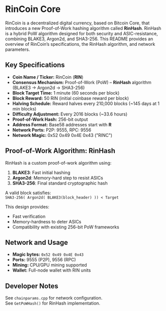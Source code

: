 
# RinCoin Core

RinCoin is a decentralized digital currency, based on Bitcoin Core, that introduces a new Proof-of-Work hashing algorithm called **RinHash**. RinHash is a hybrid PoW algorithm designed for both security and ASIC-resistance, combining BLAKE3, Argon2d, and SHA3-256. This README provides an overview of RinCoin’s specifications, the RinHash algorithm, and network parameters.

## Key Specifications

- **Coin Name / Ticker:** RinCoin (**RIN**)  
- **Consensus Mechanism:** Proof-of-Work (PoW) – **RinHash** algorithm (BLAKE3 → Argon2d → SHA3-256)  
- **Block Target Time:** 1 minute (60 seconds per block)  
- **Block Reward:** 50 RIN (initial coinbase reward per block)  
- **Halving Schedule:** Reward halves every 210,000 blocks (~145 days at 1 min blocks)  
- **Difficulty Adjustment:** Every 2016 blocks (~33.6 hours)  
- **Proof-of-Work Hash:** 256-bit output  
- **Address Format:** Base58 addresses start with **R**  
- **Network Ports:** P2P: 9555, RPC: 9556  
- **Network Magic:** 0x52 0x49 0x4E 0x43 ("RINC")  

## Proof-of-Work Algorithm: RinHash

RinHash is a custom proof-of-work algorithm using:

1. **BLAKE3**: Fast initial hashing  
2. **Argon2d**: Memory-hard step to resist ASICs  
3. **SHA3-256**: Final standard cryptographic hash

A valid block satisfies:  
`SHA3-256( Argon2d( BLAKE3(block_header) )) < Target`

This design provides:
- Fast verification
- Memory-hardness to deter ASICs
- Compatibility with existing 256-bit PoW frameworks

## Network and Usage

- **Magic bytes:** `0x52 0x49 0x4E 0x43`  
- **Ports:** 9555 (P2P), 9556 (RPC)  
- **Mining:** CPU/GPU mining supported  
- **Wallet:** Full-node wallet with RIN units

## Developer Notes

See `chainparams.cpp` for network configuration.  
See `GetPoWHash()` for RinHash implementation.  
